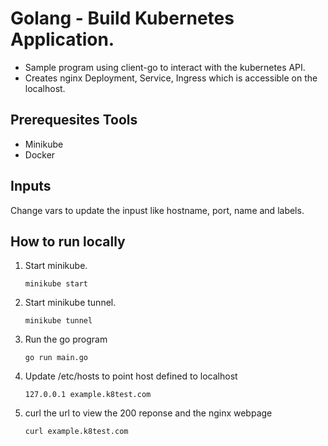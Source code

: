 # Golang - Build Kubernetes Application.

- Sample program using client-go to interact with the kubernetes API. 
- Creates nginx Deployment, Service, Ingress which is accessible on the localhost.


## Prerequesites Tools
- Minikube
- Docker


## Inputs
Change vars to update the inpust like hostname, port, name and labels.

## How to run locally
1. Start minikube.
    ```
    minikube start
    ```
2. Start minikube tunnel.
    ```
    minikube tunnel
    ```
3. Run the go program
    ```
    go run main.go
    ```
4. Update /etc/hosts to point host defined to localhost
    ```
    127.0.0.1 example.k8test.com 
    ```
5. curl the url to view the 200 reponse and the nginx webpage
    ```
    curl example.k8test.com
    ```